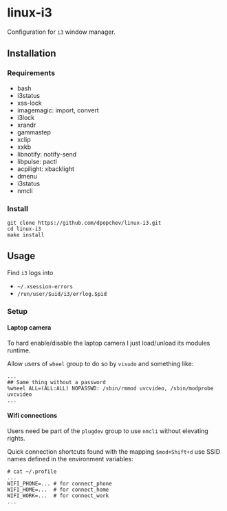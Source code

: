 # linux-i3

Configuration for `i3` window manager.

## Installation

### Requirements

- bash
- i3status
- xss-lock
- imagemagic: import, convert
- i3lock
- xrandr
- gammastep
- xclip
- xxkb
- libnotify: notify-send
- libpulse: pactl
- acpilight: xbacklight
- dmenu
- i3status
- nmcli

### Install

```
git clone https://github.com/dpopchev/linux-i3.git
cd linux-i3
make install
```

## Usage

Find `i3` logs into

- `~/.xsession-errors`
- `/run/user/$uid/i3/errlog.$pid`

### Setup

#### Laptop camera

To hard enable/disable the laptop camera I just load/unload its modules
runtime.

Allow users of `wheel` group to do so by `visudo` and something like:

```
...
## Same thing without a password
%wheel ALL=(ALL:ALL) NOPASSWD: /sbin/rmmod uvcvideo, /sbin/modprobe uvcvideo
...
```

#### Wifi connections

Users need be part of the `plugdev` group to use `nmcli` without elevating
rights.

Quick connection shortcuts found with the mapping `$mod+Shift+d` use SSID names
defined in the environment variables:

```
# cat ~/.profile
...
WIFI_PHONE=... # for connect_phone
WIFI_HOME=...  # for connect_home
WIFI_WORK=...  # for connect_work
...
```
